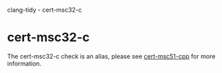 clang-tidy - cert-msc32-c

</div>

<div class="meta" http-equiv=refresh="5;URL=cert-msc51-cpp.html">

</div>

# cert-msc32-c

The cert-msc32-c check is an alias, please see
[cert-msc51-cpp](https://clang.llvm.org/extra/clang-tidy/checks/cert-msc51-cpp.html) for more information.
